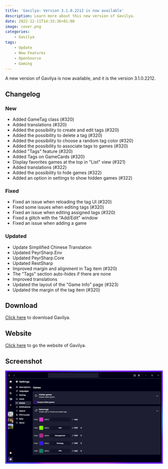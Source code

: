 ```yaml
---
title: 'Gavilya: Version 3.1.0.2212 is now available'
description: Learn more about this new version of Gavilya.
date: 2022-12-11T14:33:36+01:00
image: cover.png
categories:
    - Gavilya
tags:
    - Update
    - New Features
    - OpenSource
    - Gaming
---
```


A new version of Gavilya is now available, and it is the version 3.1.0.2212.

## Changelog
### New
- Added GameTag class (#320)
- Added translations (#320)
- Added the possibility to create and edit tags (#320)
- Added the possibility to delete a tag (#320)
- Added the possibility to choose a random tag color (#320)
- Added the possibility to associate tags to games (#320)
- Added "Tags" feature (#320)
- Added Tags on GameCards (#320)
- Display favorites games at the top in "List" view (#321)
- Added translations (#322)
- Added the possibility to hide games (#322)
- Added an option in settings to show hidden games (#322)

### Fixed
- Fixed an issue when reloading the tag UI (#320)
- Fixed some issues when editing tags (#320)
- Fixed an issue when editing assigned tags (#320)
- Fixed a glitch with the "Add/Edit" window
- Fixed an issue when adding a game

### Updated
- Update Simplified Chinese Translation 
- Updated PeyrSharp.Env
- Updated PeyrSharp.Core
- Updated RestSharp
- Improved margin and alignment in Tag item (#320)
- The "Tags" section auto-hides if there are none
- Improved translations
- Updated the layout of the "Game Info" page (#323)
- Updated the margin of the tag item (#320)

## Download

[Click here](https://bit.ly/Gavilya) to download Gavilya.

## Website

[Click here](https://gavilya.leocorporation.dev/) to go the website of Gavilya.

## Screenshot

![Gavilya's tags feature.](1.png)